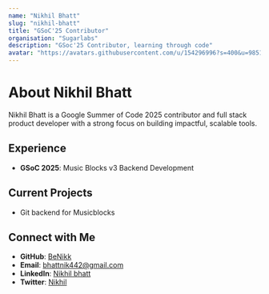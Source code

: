 ```yaml
---
name: "Nikhil Bhatt"
slug: "nikhil-bhatt"
title: "GSoC'25 Contributor" 
organisation: "Sugarlabs"
description: "GSoc'25 Contributor, learning through code"
avatar: "https://avatars.githubusercontent.com/u/154296996?s=400&u=985121a969ea993a325f2690d74a0712f0599309&v=4"
---
```


<!--markdownlint-disable-->

# About Nikhil Bhatt
Nikhil Bhatt is a Google Summer of Code 2025 contributor and full stack product developer with a strong focus on building impactful, scalable tools.

## Experience

- **GSoC 2025**: Music Blocks v3 Backend Development

## Current Projects

- Git backend for Musicblocks


## Connect with Me

- **GitHub**: [BeNikk](https://github.com/BeNikk)
- **Email**: [bhattnik442@gmail.com](mailto:bhattnik442@gmail.com)
- **LinkedIn**: [Nikhil bhatt](https://www.linkedin.com/in/nikhil-bhatt-3b37a0255/)
- **Twitter**: [Nikhil](https://twitter.com/Be_Nikkk)
